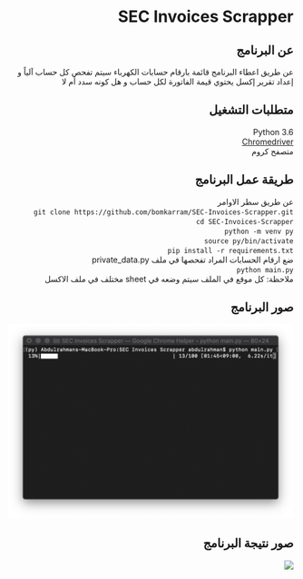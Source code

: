 <div style="style="direction: rtl; text-align: right" dir="rtl" align="right">

# SEC Invoices Scrapper
## عن البرنامج
عن طريق اعطاء البرنامج قائمة بارقام حسابات الكهرباء سيتم تفحص كل حساب آلياً و إعداد تقرير إكسل يحتوي قيمة الفاتورة لكل حساب و هل كونه سدد أم لا

## متطلبات التشغيل
Python 3.6 <br>
[Chromedriver](http://chromedriver.chromium.org/downloads) <br>
متصفح كروم <br>

## طريقة عمل البرنامج
 عن طريق سطر الاوامر <br>
`git clone https://github.com/bomkarram/SEC-Invoices-Scrapper.git` <br>
`cd SEC-Invoices-Scrapper` <br>
`python -m venv py` <br>
`source py/bin/activate` <br>
`pip install -r requirements.txt ` <br>
ضع ارقام الحسابات المراد تفحصها في ملف private_data.py <br>
`python main.py` <br>
ملاحظة: كل موقع في الملف سيتم وضعه في sheet مختلف في ملف الاكسل <br>

## صور البرنامج
![](https://github.com/bomkarram/SEC-Invoices-Scrapper/raw/master/Screenshots/Screen%20Shot%202019-05-30%20at%208.27.57%20AM.png)
## صور نتيجة البرنامج
![](https://github.com/bomkarram/SEC-Invoices-Scrapper/raw/master/Screenshots/Screen%20Shot%202019-05-30%20at%208.41.58%20AM.png)

</div>
